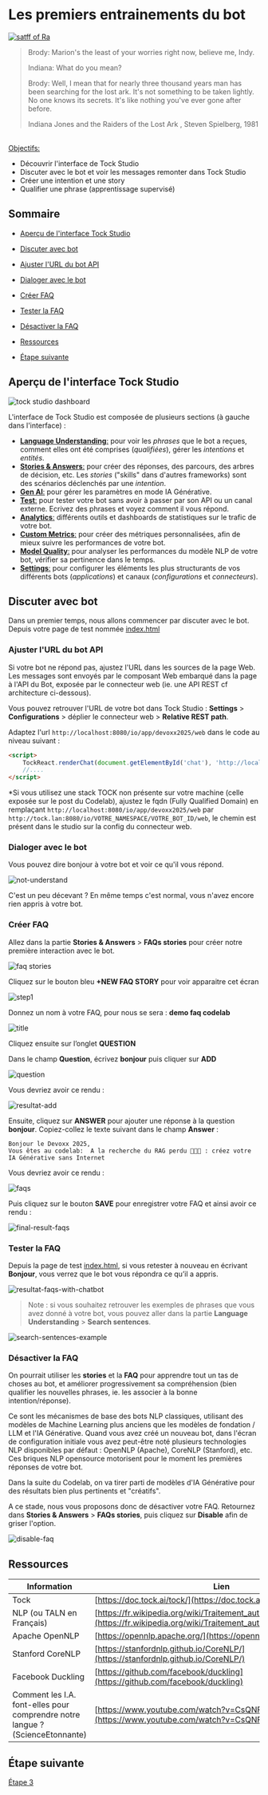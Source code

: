 # Les premiers entrainements du bot

[<img src="img/Staff_of_Ra.png"  alt="satff of Ra">](https://www.youtube.com/watch?v=gFDM7JGHGYo)

> Brody: Marion's the least of your worries right now, believe me, Indy.
>
> Indiana: What do you mean?
> 
> Brody: Well, I mean that for nearly three thousand years man has been searching for the lost ark. It's not something to be taken lightly. No one knows its secrets. It's like nothing you've ever gone after before.
> 
> Indiana Jones and the Raiders of the Lost Ark , Steven Spielberg, 1981


<br/>
<u>Objectifs:</u>

- Découvrir l'interface de Tock Studio
- Discuter avec le bot et voir les messages remonter dans Tock Studio
- Créer une intention et une story
- Qualifier une phrase (apprentissage supervisé)

## Sommaire

- [Aperçu de l'interface Tock Studio](#aperçu-de-linterface-tock-studio)


- [Discuter avec bot](#discuter-avec-bot)
- [Ajuster l'URL du bot API](#ajuster-lurl-du-bot-api)
- [Dialoger avec le bot](#dialoger-avec-le-bot)
- [Créer FAQ](#créer-faq)
- [Tester la FAQ](#tester-la-faq)
- [Désactiver la FAQ](#désactiver-la-faq)


- [Ressources](#ressources)
- [Étape suivante](#étape-suivante)

## Aperçu de l'interface Tock Studio

<img src="img/tock-studio-dashboard.png"  alt="tock studio dashboard">

L'interface de Tock Studio est composée de plusieurs sections (à gauche dans l'interface) :

- <u>**Language Understanding**:</u> pour voir les _phrases_ que le bot a reçues, comment elles ont été comprises (_qualifiées_), gérer les _intentions_ et _entités_.
- <u>**Stories & Answers**:</u> pour créer des réponses, des parcours, des arbres de décision, etc. Les _stories_ ("skills" dans d'autres frameworks) sont des scénarios déclenchés par une _intention_.
- <u>**Gen AI**:</u> pour gérer les paramètres en mode IA Générative.
- <u>**Test**:</u> pour tester votre bot sans avoir à passer par son API ou un canal externe. Ecrivez des phrases et voyez comment il vous répond.
- <u>**Analytics**:</u> différents outils et dashboards de statistiques sur le trafic de votre bot.
- <u>**Custom Metrics**:</u> pour créer des métriques personnalisées, afin de mieux suivre les performances de votre bot.
- <u>**Model Quality**:</u> pour analyser les performances du modèle NLP de votre bot, vérifier sa pertinence dans le temps.
- <u>**Settings**:</u> pour configurer les éléments les plus structurants de vos différents bots (_applications_) et canaux (_configurations_ et _connecteurs_).

## Discuter avec bot

Dans un premier temps, nous allons commencer par discuter avec le bot.
Depuis votre page de test nommée [index.html](index.html)

### Ajuster l'URL du bot API

Si votre bot ne répond pas, ajustez l'URL dans les sources de la page Web. Les messages sont envoyés par le composant Web
embarqué dans la page à l'API du Bot, exposée par le connecteur web (ie. une API REST cf architecture ci-dessous).

Vous pouvez retrouver l'URL de votre bot dans Tock Studio : **Settings** > **Configurations** > déplier le connecteur web > **Relative REST path**.

Adaptez l'url `http://localhost:8080/io/app/devoxx2025/web` dans le code au niveau suivant :
```html
<script>
    TockReact.renderChat(document.getElementById('chat'), 'http://localhost:8080/io/app/devoxx2025/web', '', {}, { disableSse: true });
    //....
</script>
```

*Si vous utilisez une stack TOCK non présente sur votre machine (celle exposée sur le post du Codelab), ajustez le fqdn (Fully Qualified Domain) en remplaçant `http://localhost:8080/io/app/devoxx2025/web` par `http://tock.lan:8080/io/VOTRE_NAMESPACE/VOTRE_BOT_ID/web`, le chemin est présent dans le studio sur la config du connecteur web.

### Dialoger avec le bot

Vous pouvez dire bonjour à votre bot et voir ce qu'il vous répond.

<img src="img/hello-bot.png"  alt="not-understand">

C'est un peu décevant ? En même temps c'est normal, vous n'avez encore rien appris à votre bot.

### Créer FAQ

Allez dans la partie **Stories & Answers** > **FAQs stories** pour créer notre première interaction avec le bot.

<img src="img/creation-faqs-stories.png" alt="faq stories">


Cliquez sur le bouton bleu **+NEW FAQ STORY** pour voir apparaitre cet écran

<img src="img/step-1-faqs.png" alt="step1">

Donnez un nom à votre FAQ, pour nous se sera : **demo faq codelab**

<img src="img/title-faqs.png" alt="title">

Cliquez ensuite sur l’onglet **QUESTION**

Dans le champ **Question**, écrivez **bonjour** puis cliquer sur **ADD**

<img src="img/add-question.png" alt="question">

Vous devriez avoir ce rendu :

<img src="img/resultat-add.png" alt= "resultat-add">

Ensuite, cliquez sur **ANSWER** pour ajouter une réponse à la question **bonjour**.
Copiez-collez le texte suivant dans le champ **Answer** :

```
Bonjour le Devoxx 2025,
Vous êtes au codelab:  A la recherche du RAG perdu 🤠🧭🤖 : créez votre IA Générative sans Internet
```

Vous devriez avoir ce rendu :

<img src="img/answer-faqs.png" alt="faqs">

Puis cliquez sur le bouton **SAVE** pour enregistrer votre FAQ et ainsi avoir ce rendu :

<img src="img/final-result-faqs.png" alt="final-result-faqs">

### Tester la FAQ

Depuis la page de test [index.html](index.html), si vous retester à nouveau en écrivant **Bonjour**, vous verrez que le 
bot vous répondra ce qu’il a appris.

<img src="img/resultat-faqs-with-chatbot.png" alt="resultat-faqs-with-chatbot">



>Note : si vous souhaitez retrouver les exemples de phrases que vous avez donné à votre bot, vous pouvez aller dans 
> la partie **Language Understanding** > **Search sentences**.


<img src="img/search-sentences-example.png" alt="search-sentences-example">


### Désactiver la FAQ

On pourrait utiliser les **stories** et la **FAQ** pour apprendre tout un tas de choses au bot, et améliorer progressivement
sa compréhension (bien qualifier les nouvelles phrases, ie. les associer à la bonne intention/réponse).

Ce sont les mécanismes de base des bots NLP classiques, utilisant des modèles de Machine Learning plus anciens que les 
modèles de fondation / LLM et l'IA Générative. Quand vous avez créé un nouveau bot, dans l'écran de configuration initiale
vous avez peut-être noté plusieurs technologies NLP disponibles par défaut : OpenNLP (Apache), CoreNLP (Stanford), etc. 
Ces briques NLP opensource motorisent pour le moment les premières réponses de votre bot.

Dans la suite du Codelab, on va tirer parti de modèles d'IA Générative pour des résultats bien plus pertinents 
et "créatifs".

A ce stade, nous vous proposons donc de désactiver votre FAQ. Retournez dans 
**Stories & Answers** > **FAQs stories**, puis cliquez sur **Disable** afin de griser l'option.

<img src="img/disable-faq.png" alt="disable-faq">

## Ressources

| Information                                                                   | Lien                                                                                                                                  |
|-------------------------------------------------------------------------------|---------------------------------------------------------------------------------------------------------------------------------------|
| Tock                                                                          | [https://doc.tock.ai/tock/](https://doc.tock.ai/tock/)                                                                                |
| NLP (ou TALN en Français)                                                     | [https://fr.wikipedia.org/wiki/Traitement_automatique_des_langues](https://fr.wikipedia.org/wiki/Traitement_automatique_des_langues)  |
| Apache OpenNLP                                                                | [https://opennlp.apache.org/](https://opennlp.apache.org/)                                                                            |
| Stanford CoreNLP                                                              | [https://stanfordnlp.github.io/CoreNLP/](https://stanfordnlp.github.io/CoreNLP/)                                                      |
| Facebook Duckling                                                             | [https://github.com/facebook/duckling](https://github.com/facebook/duckling)                                                          |
| Comment les I.A. font-elles pour comprendre notre langue ? (ScienceEtonnante) | [https://www.youtube.com/watch?v=CsQNF9s78Nc](https://www.youtube.com/watch?v=CsQNF9s78Nc)                                            |


## Étape suivante

[Étape 3](step_3.md)
